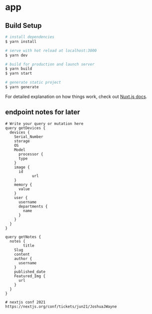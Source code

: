 # app

## Build Setup

```bash
# install dependencies
$ yarn install

# serve with hot reload at localhost:3000
$ yarn dev

# build for production and launch server
$ yarn build
$ yarn start

# generate static project
$ yarn generate
```

For detailed explanation on how things work, check out [Nuxt.js docs](https://nuxtjs.org).


## endpoint notes for later
```
# Write your query or mutation here
query getDevices {
  devices {
	Serial_Number
	storage
	OS
	Model
	  processor {
	  type
	}
	image {
	  id
			url
	}
	memory {
	  value
	}    
	user {
	  username
	  departments {
		name
	  }
	}
  }
}
```

```
query getNotes {
  notes {
		title
	Slug
	content
	author {
	  username
	}
	published_date
	Featured_Img {
	  url
	}
  }
}
```

```
# nextjs conf 2021
https://nextjs.org/conf/tickets/jun21/JoshuaJWayne
```